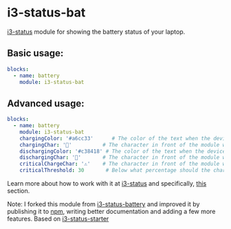 # i3-status-bat

[i3-status](https://github.com/fehmer/i3-status) module for showing the battery status of your laptop.

## Basic usage:
```yml
blocks:
  - name: battery
    module: i3-status-bat
```

## Advanced usage:
```yml
blocks:
  - name: battery
    module: i3-status-bat
    chargingColor: '#a6cc33'      # The color of the text when the device is charging
    chargingChar: '🔌'          # The character in front of the module when charging
    dischargingColor: '#c38418' # The color of the text when the device is discharging
    dischargingChar: '🔋'       # The character in front of the module when discharging
    criticalChargeChar: '⚠️'    # The character in front of the module when the charge is critical
    criticalThreshold: 30       # Below what percentage should the charge be considered critical?
```

Learn more about how to work with it at [i3-status](https://github.com/fehmer/i3-status) and specifically, [this](https://github.com/fehmer/i3-status#user-content-configuration) section.



Note: I forked this module from [i3-status-battery](https://github.com/mintao/i3-status-battery) and improved it by
publishing it to [npm](), writing better documentation and adding a few more features.
Based on [i3-status-starter](https://github.com/fehmer/i3-status-starter)